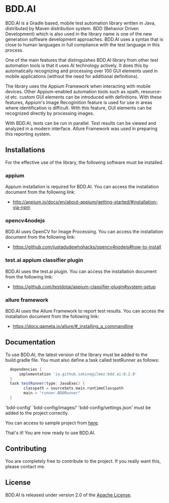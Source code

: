 [license]: http://www.apache.org/licenses/LICENSE-2.0 "Apache License 2.0"
[CONTRIBUTING.md]: .github/CONTRIBUTING.md
[CODE_OF_CONDUCT.md]: CODE_OF_CONDUCT.md

# BDD.AI

BDD.AI is a Gradle based, mobile test automation library written in Java, distributed by Maven distribution system. BDD (Behavior Driven Development) which is also used in the library name is one of the new generation software development approaches. BDD.AI uses a syntax that is close to human languages ​​in full compliance with the test language in this process.

One of the main features that distinguishes BDD.AI library from other test automation tools is that it uses AI technology actively. It does this by automatically recognizing and processing over 100 GUI elements used in mobile applications (without the need for additional definitions).

The library uses the Appium Framework when interacting with mobile devices. Other Appium-enabled automation tools such as xpath, resource-id etc. custom GUI elements can be introduced with definitions. With these features, Appium's Image Recoginition feature is used for use in areas where identification is difficult. With this feature, GUI elements can be recognized directly by processing images.

With BDD.AI, tests can be run in parallel. Test results can be viewed and analyzed in a modern interface. Allure Framework was used in preparing this reporting system.

## Installations

For the effective use of the library, the following software must be installed.

### appium

Appium installation is required for BDD.AI. You can access the installation document from the following link:

* http://appium.io/docs/en/about-appium/getting-started/#installation-via-npm

### opencv4nodejs

BDD.AI uses OpenCV for Image Processing. You can access the installation document from the following link:

* https://github.com/justadudewhohacks/opencv4nodejs#how-to-install

### test.ai appium classifier plugin

BDD.AI uses the test.ai plugin. You can access the installation document from the following link:

* https://github.com/testdotai/appium-classifier-plugin#system-setup

### allure framework

BDD.AI uses the Allure Framework to report test results. You can access the installation document from the following link:

* https://docs.qameta.io/allure/#_installing_a_commandline

## Documentation
To use BDD.AI, the latest version of the library must be added to the build.gradle file. You must also define a task called testRunner as follows: 

```groovy
  dependencies {
      implementation 'io.github.sahinegilmez:bdd.ai:0.2.0'
  }
  task testRunner(type: JavaExec) {
        classpath = sourceSets.main.runtimeClasspath
        main = "runner.BDDRunner"
  }
```

'bdd-config' 'bdd-config/images/' 'bdd-config/settings.json' must be added to the project correctly.

You can access to sample project from [here](https://github.com/SahinEgilmez/demo).

That's it! You are now ready to use BDD.AI.

## Contributing

You are completely free to contribute to the project. If you really want this, please contact me.

## License

BDD.AI is released under version 2.0 of the [Apache License][license].
